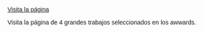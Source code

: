 <!DOCTYPE html>
<html lang="es">
<head>
    <meta charset="UTF-8">
    <meta name="viewport" content="width=device-width, initial-scale=1.0">
    <title>README del index</title>
    <style>
        body { font-family: Arial, sans-serif; margin: 20px; }
        h1, h2, h3 { color: #333; }
    </style>
</head>
<body>
  <a href="https://sandriiix01.github.io/webapp/">Visita la página</a> 
  <p> Visita la página de 4 grandes trabajos seleccionados en los awwards. </p>

</body>
</html>
